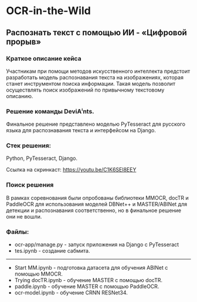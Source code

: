 # OCR-in-the-Wild

## Распознать текст с помощью ИИ - «Цифровой прорыв»

### Краткое описание кейса
Участникам при помощи методов искусственного интеллекта предстоит разработать модель распознавания текста на изображениях, которая станет инструментом поиска информации. Такая модель позволит осуществлять поиск изображений по привычному текстовому описанию.

### Решение команды DeviAⁱnts.
Финальное решение представлено моделью PyTesseract для русского языка для распознавания текста и интерфейсом на Django.

### Стек решения:
Python, PyTesseract, Django.

Ссылка на скринкаст: https://youtu.be/C1K6SEl8EEY

### Поиск решения
В рамках соревнования были опробованы библиотеки MMOCR, docTR и PaddleOCR для использования моделей DBNet++ и MASTER/ABINet для детекции и распознавания соответственно, но в финальное решение они не вошли.

### Файлы:
- ocr-app/manage.py - запуск приложения на Django с PyTesseract
- tes.ipynb - создание сабмита.
---
- Start MM.ipynb - подготовка датасета для обучения ABINet с помощью MMOCR. 
- Trying docTR.ipynb - обучение MASTER с помощью docTR.
- paddle.ipynb - обучение MASTER с помощью PaddleOCR.
- ocr-model.ipynb - обучение CRNN RESNet34.
